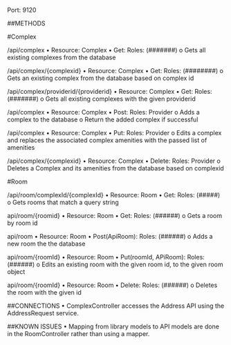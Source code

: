 Port: 9120

##METHODS

#Complex

/api/complex
•	Resource: Complex
•	Get: Roles: (#######)
o	Gets all existing complexes from the database

/api/complex/{complexid}
•	Resource: Complex
•	Get: Roles: (########)
o	Gets an existing complex from the database based on complex id

/api/complex/providerid/{providerid}
•	Resource: Complex
•	Get: Roles: (#######)
o	Gets all existing complexes with the given providerid

/api/complex
•	Resource: Complex
•	Post: Roles: Provider
o	Adds a complex to the database
o	Return the added complex if successful

/api/complex
•	Resource: Complex
•	Put: Roles: Provider
o	Edits a complex and replaces the associated complex amenities with the passed list of amenities

/api/complex/{complexid}
•	Resource: Complex
•	Delete: Roles: Provider
o	Deletes a Complex and its amenities from the database based on complexid

#Room

/api/room/complexId/{complexId}
•	Resource: Room
•	Get: Roles: (#####)
o	Gets rooms that match a query string

api/room/{roomid}
•	Resource: Room
•	Get: Roles: (######)
o	Gets a room by room id

api/room
•	Resource: Room
•	Post(ApiRoom): Roles: (######)
o	Adds a new room the the database

api/room/{roomId}
•	Resource: Room
•	Put(roomId, APiRoom): Roles: (######)
o	Edits an existing room with the given room id, to the given room object

api/room/{roomId}
•	Resource: Room
•	Delete: Roles: (######)
o	Deletes the room with the given id

##CONNECTIONS
•	ComplexController accesses the Address API using the AddressRequest service.

##KNOWN ISSUES
•	Mapping from library models to API models are done in the RoomController rather than using a mapper.
